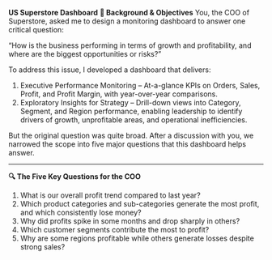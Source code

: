 **US Superstore Dashboard**
**📌 Background & Objectives**
You, the COO of Superstore, asked me to design a monitoring dashboard to answer one critical question:

  “How is the business performing in terms of growth and profitability, and where are the biggest opportunities or risks?”

To address this issue, I developed a dashboard that delivers:
1.	Executive Performance Monitoring – At-a-glance KPIs on Orders, Sales, Profit, and Profit Margin, with year-over-year comparisons.
2.	Exploratory Insights for Strategy – Drill-down views into Category, Segment, and Region performance, enabling leadership to identify drivers of growth, unprofitable areas, and operational inefficiencies.

But the original question was quite broad. After a discussion with you, we narrowed the scope into five major questions that this dashboard helps answer. 

______________________________________________________________________________________________________________________________________________________________________________________________________________

**🔍 The Five Key Questions for the COO**

1.	What is our overall profit trend compared to last year?
2.	Which product categories and sub-categories generate the most profit, and which consistently lose money?
3.	Why did profits spike in some months and drop sharply in others?
4.	Which customer segments contribute the most to profit?
5.	Why are some regions profitable while others generate losses despite strong sales?

